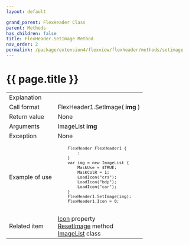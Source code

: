 ```yaml
---
layout: default

grand_parent: FlexHeader Class
parent: Methods
has_children: false
title: FlexHeader.SetImage Method
nav_order: 2
permalink: /package/extension4/flexview/flexheader/methods/setimage
---
```

# {{ page.title }}

<table>
  <tr>
    <td>Explanation</td>
    <td colspan="2"></td>
  </tr>
  <tr>
    <td>Call format</td>
    <td colspan="2">FlexHeader1.SetImage( <b>img</b> )</td>
  </tr>
  <tr>
    <td>Return value</td>
    <td colspan="2">None</td>
  </tr>  
  <tr>
    <td>Arguments</td>
    <td>ImageList <b>img</b></td>
    <td></td>
  </tr>
  <tr>
    <td>Exception</td>
    <td colspan="2">None</td>
  </tr>
  <tr>
    <td>Example of use</td>
    <td colspan="2"><code><pre>
    FlexHeader FlexHeader1 {
        :
    }
    var img = new ImageList {
        MaskUse = $TRUE;
        MaskColR = 1;
        LoadIcon("crs");
        LoadIcon("bdp");
        LoadIcon("car");
    }
    FlexHeader1.SetImage(img);
    FlexHeader1.Icon = 0;
    </pre></code></td>
  </tr>
  <tr>
    <td>Related item</td>
    <td colspan="2"><a href="/package/extension4/flexview/flexheader/properties/icon">Icon</a> property<br><a href="/package/extension4/flexview/flexheader/methods/resetimage">ResetImage</a> method<br><a href="">ImageList</a> class<br></td>
  </tr>
</table>